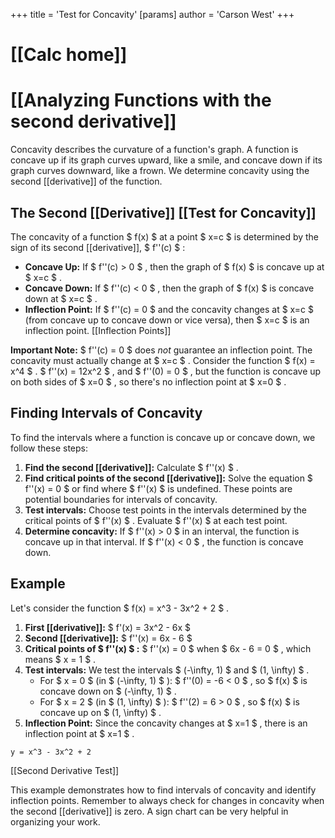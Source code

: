 +++
 title = 'Test for Concavity'
[params]
	author = 'Carson West'
+++
# [[Calc home]]
# [[Analyzing Functions with the second derivative]]
Concavity describes the curvature of a function's graph.  A function is concave up if its graph curves upward, like a smile, and concave down if its graph curves downward, like a frown.  We determine concavity using the second [[derivative]] of the function.

## The Second [[Derivative]] [[Test for Concavity]] 
The concavity of a function  $ f(x) $  at a point  $ x=c $  is determined by the sign of its second [[derivative]],  $ f''(c) $ :

* **Concave Up:** If  $ f''(c) > 0 $ , then the graph of  $ f(x) $  is concave up at  $ x=c $ .
* **Concave Down:** If  $ f''(c) < 0 $ , then the graph of  $ f(x) $  is concave down at  $ x=c $ .
* **Inflection Point:** If  $ f''(c) = 0 $  and the concavity changes at  $ x=c $  (from concave up to concave down or vice versa), then  $ x=c $  is an inflection point.  [[Inflection Points]]

**Important Note:**  $ f''(c) = 0 $  does *not* guarantee an inflection point.  The concavity must actually change at  $ x=c $ .  Consider the function  $ f(x) = x^4 $ .   $ f''(x) = 12x^2 $ , and  $ f''(0) = 0 $ , but the function is concave up on both sides of  $ x=0 $ , so there's no inflection point at  $ x=0 $ .

## Finding Intervals of Concavity

To find the intervals where a function is concave up or concave down, we follow these steps:

1. **Find the second [[derivative]]:** Calculate  $ f''(x) $ .
2. **Find critical points of the second [[derivative]]:** Solve the equation  $ f''(x) = 0 $  or find where  $ f''(x) $  is undefined. These points are potential boundaries for intervals of concavity.
3. **Test intervals:** Choose test points in the intervals determined by the critical points of  $ f''(x) $ .  Evaluate  $ f''(x) $  at each test point.
4. **Determine concavity:**  If  $ f''(x) > 0 $  in an interval, the function is concave up in that interval. If  $ f''(x) < 0 $ , the function is concave down.


## Example

Let's consider the function  $ f(x) = x^3 - 3x^2 + 2 $ .

1. **First [[derivative]]:**  $ f'(x) = 3x^2 - 6x $ 
2. **Second [[derivative]]:**  $ f''(x) = 6x - 6 $ 
3. **Critical points of  $ f''(x) $ :**  $ f''(x) = 0 $  when  $ 6x - 6 = 0 $ , which means  $ x = 1 $ .
4. **Test intervals:** We test the intervals  $ (-\infty, 1) $  and  $ (1, \infty) $ .
    * For  $ x = 0 $  (in  $ (-\infty, 1) $ ):  $ f''(0) = -6 < 0 $ , so  $ f(x) $  is concave down on  $ (-\infty, 1) $ .
    * For  $ x = 2 $  (in  $ (1, \infty) $ ):  $ f''(2) = 6 > 0 $ , so  $ f(x) $  is concave up on  $ (1, \infty) $ .
5. **Inflection Point:** Since the concavity changes at  $ x=1 $ , there is an inflection point at  $ x=1 $ .


```desmos-graph
y = x^3 - 3x^2 + 2
```

[[Second Derivative Test]]

This example demonstrates how to find intervals of concavity and identify inflection points. Remember to always check for changes in concavity when the second [[derivative]] is zero.  A sign chart can be very helpful in organizing your work.
